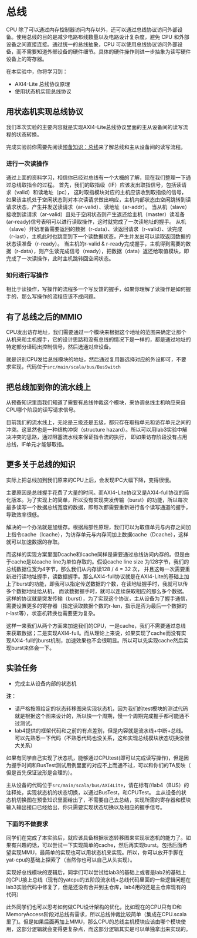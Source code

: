 # 总线

CPU 除了可以通过内存控制器访问内存以外，还可以通过总线协议访问外部设备。使用总线的目的是减少电路布线数量以及电路设计复杂度，避免 CPU 和外部设备之间直接连接。通过统一的总线抽象，CPU 可以使用总线协议访问外部设备，而不需要知道外部设备的硬件细节。具体的硬件操作则进一步抽象为读写硬件设备上的寄存器。

在本实验中，你将学习到：

- AXI4-Lite 总线协议原理
- 使用状态机实现总线协议

## 用状态机实现总线协议

我们本次实验的主要内容就是实现AXI4-Lite总线协议里面的主从设备间的读写流程的状态转换。

完成实验前你需要先阅读[预备知识：总线](../tutorial/bus.md)来了解总线和主从设备间的读写流程。

### 进行一次读操作
通过上面的资料学习，相信你已经对总线有一个大概的了解，现在我们整理一下通过总线取指令的过程。
首先，我们的取指级（IF）应该发出取指信号，包括读请求（valid）和读地址（pc），
这时取指模块对应的主机应该收到取指级的信号，如果该主机处于空闲状态则对本次读请求做出响应，主机内部状态由空闲跳转到读请求状态，产生并发送读请求（ar-valid）、读地址（ar-addr）。
当从机（slave）接收到读请求（ar-valid）且处于空闲状态则产生返还给主机（master）读准备(ar-ready)信号表明可以进行读取操作，这时就完成了一次读地址的握手。
从机（slave）开始准备需要返回的数据（r-data）、读返回请求（r-valid）、读完成（r-last），主机此时也跳变到下一个读数据状态，产生并发出可以读取返回数据的状态读准备（r-ready）。
当主机的r-valid & r-ready完成握手，主机得到需要的数据（r-data），则产生读完成信号（ready），把数据（data）返还给取值模块，即完成了一次读操作，此时主机跳转回空闲状态。

### 如何进行写操作

相比于读操作，写操作的流程多一个写反馈的握手，如果你理解了读操作是如何握手的，那么写操作的流程应该不成问题。


## 有了总线之后的MMIO

CPU发出访存地址，我们需要通过一个模块来根据这个地址的范围来确定让那个从机来和主机握手，它的设计思路和没有总线的情况下是一样的，都是通过地址的特定部分译码出控制信号，然后选通对应设备。

就是识别CPU发给总线模块的地址，然后通过复用器选择对应的外设即可，不要求实现，代码位于`src/main/scala/bus/BusSwitch`

## 把总线加到你的流水线上

从预备知识里面我们知道了需要有总线仲裁这个模块，来协调总线主机响应来自CPU哪个阶段的读写请求信号。

目前我们的流水线上，无论是三级还是五级，都只存在取指单元和访存单元之间的冲突。这显然也是一种结构冲突（structure hazard）。所以可以用lab3实验中解决冲突的思路，通过阻塞流水线来保证指令流的执行，
即如果访存阶段没有占用总线，IF单元才能够取指。

## 更多关于总线的知识

实际上把总线加到我们原来的CPU上后，会发现IPC大幅下降，变得很慢。

主要原因是总线握手花费了大量的时间。而AXI4-Lite协议又是AXI4-full协议的简化版本。为了实现上的简单，所以没有实现突发传输（burst）的功能，所以每次最多读写一个数据总线宽度的数据，即每次都需要重新进行各个读写通道的握手，导致效率很低。

解决的一个办法就是加缓存。根据局部性原理，我们可以为取值单元与内存之间加上指令cache（Icache），为访存单元与内存间加上数据cache（Dcache），这样就可以加速数据的存取。

而这样的实现方案里面Dcache和Icache同样是需要通过总线访问内存的。但是由于cache是以cache line为单位存取的。假设cache line size 为128字节，我们的总线数据位宽为4字节，那么我们从内存读128 / 4 = 32 次，
并且这每一次需要重新进行读地址握手，读数据握手。那么AXI4-full协议就是在AXI4-Lite的基础上加上了burst的功能，即我可以指定传送数据的个数，在读地址握手时，我就可以传多个数据地址给从机，
而读数据握手时，就可以连续获取相应的那么多个数据。这样的协议就是突发传输（burst），为了实现这个协议，主从设备为了握手通信，需要设置更多的寄存器（指定读取数据个数的r-len，指示是否为最后一个数据的r-last等），状态机转换也需要更为复杂。

这样一来我们从两个方面来加速我们的CPU，一是cache，我们不需要通过总线来获取数据；二是实现AXI4-full。而从理论上来说，如果实现了cache而没有实现AXI4-full的burst机制，加速效果也不会很明显。所以可以先实现cache然后实现burst来体会一下。
## 实验任务

- 完成主从设备内部的状态机

**注**：
- 请严格按照给定的状态转移图来实现状态机，因为我们的test模块的测试代码就是根据这个图来设计的，所以快一个周期，慢一个周期完成握手都可能通不过测试。
- lab4提供的框架代码和之前的有点差别，但是内容就是流水线+中断+总线。可以先熟悉一下代码（不熟悉代码也没关系，这和实现总线模块状态切换没很大关系）

如果有同学自己实现了状态机，能够通过CPUtest(即可以完成读写操作)，但是因为握手时间和BusTest测试用例里面的对应不上而通不过，可以和你们的TA反映（ 但是首先保证波形是合理的）。

主从设备的代码位于`src/main/scala/bus/AXI4Lite`，请在标有//lab4（BUS）的注释处，实现状态机的状态切换，以通过BusTest，和CPUTest。
主从设备的状态机切换图在预备知识里面给出了，不需要自己去总结，实现所需的寄存器和模块输入输出接口已经给出，你只需要实现状态切换以及相应的握手信号。

### 下面的不做要求

同学们在完成了本实验后，就应该具备根据状态转移图来实现状态机的能力了。如果有兴趣的话，可以尝试一下实现简单的cache，然后再实现burst。包括后面希望实现MMU，最简单的实现也可以用状态机来实现。所以，你可以放开手脚在yat-cpu的基础上探索了（当然你也可以自己从头实现）。

实现好总线模块的逻辑后，同学们可以尝试给lab3的基础上或者是lab2的基础上的CPU接上总线（现有的yatcpu的五阶段流水线+总线代码里面的一些逻辑问题在lab3实验代码中修复了，但是还没有合并到主仓库，lab4用的还是主仓库现有的代码）

此外同学们也可以思考如何做CPU设计架构的优化，比如现在的CPU只有ID和MemoryAccess阶段对总线有需求，所以总线仲裁比较简单（集成在CPU.scala里了)。但是如果后面再加上MMU，那么CPU的总线主机模块应该由哪个模块使用，这部分逻辑就会变得更复杂点，而这部分逻辑其实是可以单独拿出来实现的。

